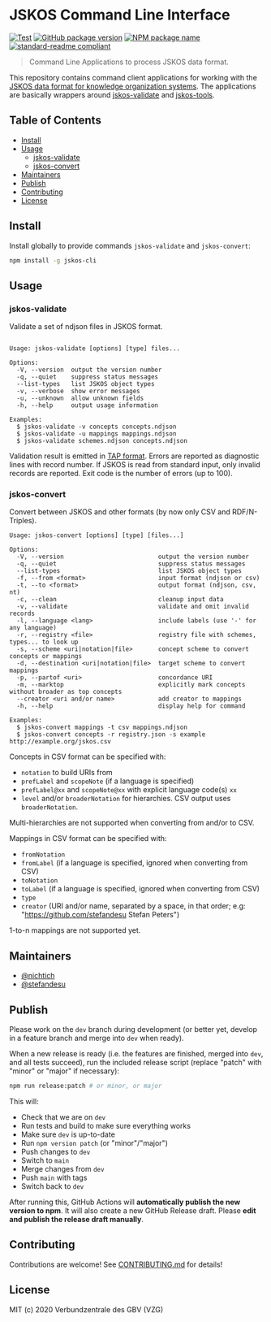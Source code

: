 # JSKOS Command Line Interface

[![Test](https://github.com/gbv/jskos-cli/actions/workflows/test.yml/badge.svg)](https://github.com/gbv/jskos-cli/actions/workflows/test.yml)
[![GitHub package version](https://img.shields.io/github/package-json/v/gbv/jskos-cli.svg?label=version)](https://github.com/gbv/jskos-cli)
[![NPM package name](https://img.shields.io/badge/npm-jskos--cli-blue.svg)](https://www.npmjs.com/package/jskos-cli)
[![standard-readme compliant](https://img.shields.io/badge/readme%20style-standard-brightgreen.svg)](https://github.com/RichardLitt/standard-readme)

> Command Line Applications to process JSKOS data format.

This repository contains command client applications for working with the [JSKOS data format for knowledge organization systems](http://gbv.github.io/jskos/). The applications are basically wrappers around [jskos-validate](https://www.npmjs.com/package/jskos-validate) and [jskos-tools](https://www.npmjs.com/package/jskos-tools).

## Table of Contents

- [Install](#install)
- [Usage](#usage)
  - [jskos-validate](#jskos-validate)
  - [jskos-convert](#jskos-convert)
- [Maintainers](#maintainers)
- [Publish](#publish)
- [Contributing](#contributing)
- [License](#license)

## Install

Install globally to provide commands `jskos-validate` and `jskos-convert`:

```bash
npm install -g jskos-cli
```

## Usage

### jskos-validate

Validate a set of ndjson files in JSKOS format.

~~~

Usage: jskos-validate [options] [type] files...

Options:
  -V, --version  output the version number
  -q, --quiet    suppress status messages
  --list-types   list JSKOS object types
  -v, --verbose  show error messages
  -u, --unknown  allow unknown fields
  -h, --help     output usage information

Examples:
  $ jskos-validate -v concepts concepts.ndjson
  $ jskos-validate -u mappings mappings.ndjson
  $ jskos-validate schemes.ndjson concepts.ndjson
~~~

Validation result is emitted in [TAP format](https://testanything.org/). Errors are reported as diagnostic lines with record number. If JSKOS is read from standard input, only invalid records are reported. Exit code is the number of errors (up to 100).

### jskos-convert

Convert between JSKOS and other formats (by now only CSV and RDF/N-Triples).

~~~
Usage: jskos-convert [options] [type] [files...]

Options:
  -V, --version                          output the version number
  -q, --quiet                            suppress status messages
  --list-types                           list JSKOS object types
  -f, --from <format>                    input format (ndjson or csv)
  -t, --to <format>                      output format (ndjson, csv, nt)
  -c, --clean                            cleanup input data
  -v, --validate                         validate and omit invalid records
  -l, --language <lang>                  include labels (use '-' for any language)
  -r, --registry <file>                  registry file with schemes, types... to look up
  -s, --scheme <uri|notation|file>       concept scheme to convert concepts or mappings
  -d, --destination <uri|notation|file>  target scheme to convert mappings
  -p, --partof <uri>                     concordance URI
  -m, --marktop                          explicitly mark concepts without broader as top concepts
  --creator <uri and/or name>            add creator to mappings
  -h, --help                             display help for command

Examples:
  $ jskos-convert mappings -t csv mappings.ndjson
  $ jskos-convert concepts -r registry.json -s example http://example.org/jskos.csv
~~~

Concepts in CSV format can be specified with:

* `notation` to build URIs from
* `prefLabel` and `scopeNote` (if a language is specified)
* `prefLabel@xx` and `scopeNote@xx` with explicit language code(s) `xx`
* `level` and/or `broaderNotation` for hierarchies. CSV output uses `broaderNotation`.

Multi-hierarchies are not supported when converting from and/or to CSV.

Mappings in CSV format can be specified with:

* `fromNotation`
* `fromLabel` (if a language is specified, ignored when converting from CSV)
* `toNotation`
* `toLabel` (if a language is specified, ignored when converting from CSV)
* `type`
* `creator` (URI and/or name, separated by a space, in that order; e.g: "https://github.com/stefandesu Stefan Peters")

1-to-n mappings are not supported yet.

## Maintainers

- [@nichtich](https://github.com/nichtich)
- [@stefandesu](https://github.com/stefandesu)

## Publish

Please work on the `dev` branch during development (or better yet, develop in a feature branch and merge into `dev` when ready).

When a new release is ready (i.e. the features are finished, merged into `dev`, and all tests succeed), run the included release script (replace "patch" with "minor" or "major" if necessary):

```bash
npm run release:patch # or minor, or major
```

This will:
- Check that we are on `dev`
- Run tests and build to make sure everything works
- Make sure `dev` is up-to-date
- Run `npm version patch` (or "minor"/"major")
- Push changes to `dev`
- Switch to `main`
- Merge changes from `dev`
- Push `main` with tags
- Switch back to `dev`

After running this, GitHub Actions will **automatically publish the new version to npm**. It will also create a new GitHub Release draft. Please **edit and publish the release draft manually**.

## Contributing

Contributions are welcome! See [CONTRIBUTING.md](CONTRIBUTING.md) for details!

## License

MIT (c) 2020 Verbundzentrale des GBV (VZG)
